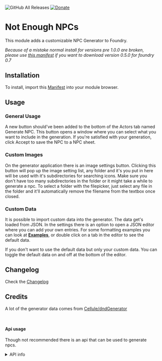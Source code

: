 ![GitHub All Releases](https://img.shields.io/github/downloads/ardittristan/VTTNPCGen/total)
[![Donate](https://img.shields.io/badge/Donate-PayPal-Green.svg)](https://www.paypal.com/cgi-bin/webscr?cmd=_s-xclick&hosted_button_id=TF3LJHWV9U7HN)

# Not Enough NPCs

This module adds a customizable NPC Generator to Foundry.

_Because of a mistake normal install for versions pre 1.0.0 are broken, please use [this manifest](https://raw.githubusercontent.com/ardittristan/VTTNPCGen/0.5.0_fix/module.json) if you want to download version 0.5.0 for foundry 0.7_

## Installation

To install, import this [Manifest](https://raw.githubusercontent.com/ardittristan/VTTNPCGen/master/module.json) into your module browser.

## Usage

### General Usage

A new button should've been added to the bottom of the Actors tab named Generate NPC. This button opens a window where you can select what you want to include in the generation. If you're satisfied with your generation, click Accept to save the NPC to a NPC sheet.

### Custom Images

On the generator application there is an image settings button. Clicking this button will pop up the image setting list, any folder and it's you put in here will be used with it's subdirectories for searching icons. Make sure you don't have too many subdirectories in the folder or it might take a while to generate a npc. To select a folder with the filepicker, just select any file in the folder and it'll automatically remove the filename from the textbox once closed.

### Custom Data

It is possible to import custom data into the generator. The data get's loaded from JSON. In the settings there is an option to open a JSON editor where you can add your own entries. For some formatting examples you can look at [__Examples__](https://github.com/ardittristan/VTTNPCGen/blob/master/examples.md), or double click on a tab in the editor to see the default data.

If you don't want to use the default data but only your custom data. You can toggle the default data on and off at the bottom of the editor.

## Changelog

Check the [Changelog](https://github.com/ardittristan/VTTNPCGen/blob/master/CHANGELOG.md)

## Credits

A lot of the generator data comes from [Cellule/dndGenerator](https://github.com/Cellule/dndGenerator)

&nbsp;

#### Api usage

Though not recommended there is an api that can be used to generate npcs.

<details>

<summary>API info</summary>

&nbsp;  
`npcGen.generateNPC(amount = 1, options = npcGen.defaultApiOptions, fillDefault = false);`

* `amount` is amount of npcs to generate
* `options` is an object with all the options for the generator, how this object looks can be found in the console when clicking generate in the npc generator. If no options are provided everything default is enabled.
* `fillDefault` makes missing options default to true if enabled (otherwise they default to false)

</details>
